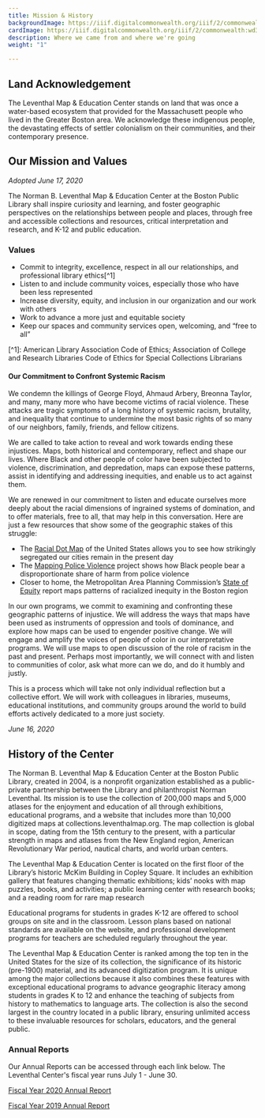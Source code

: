 ```yaml
---
title: Mission & History
backgroundImage: https://iiif.digitalcommonwealth.org/iiif/2/commonwealth:x633f9536/5059,2047,4782,3064/1200,/0/default.jpg
cardImage: https://iiif.digitalcommonwealth.org/iiif/2/commonwealth:wd3766475/542,4025,3105,1657/,300/0/default.jpg
description: Where we came from and where we're going
weight: "1"

---
```

## Land Acknowledgement

The Leventhal Map & Education Center stands on land that was once a water-based ecosystem that provided for the Massachusett people who lived in the Greater Boston area. We acknowledge these indigenous people, the devastating effects of settler colonialism on their communities, and their contemporary presence.

## Our Mission and Values

_Adopted June 17, 2020_

The Norman B. Leventhal Map & Education Center at the Boston Public Library shall inspire curiosity and learning, and foster geographic perspectives on the relationships between people and places, through free and accessible collections and resources, critical interpretation and research, and K-12 and public education.

### Values

* Commit to integrity, excellence, respect in all our relationships, and professional library ethics\[^1\]
* Listen to and include community voices, especially those who have been less represented
* Increase diversity, equity, and inclusion in our organization and our work with others
* Work to advance a more just and equitable society
* Keep our spaces and community services open, welcoming, and “free to all”

\[^1\]: American Library Association Code of Ethics; Association of College and Research Libraries Code of Ethics for Special Collections Librarians

#### Our Commitment to Confront Systemic Racism

We condemn the killings of George Floyd, Ahmaud Arbery, Breonna Taylor, and many, many more who have become victims of racial violence. These attacks are tragic symptoms of a long history of systemic racism, brutality, and inequality that continue to undermine the most basic rights of so many of our neighbors, family, friends, and fellow citizens.  
  
We are called to take action to reveal and work towards ending these injustices. Maps, both historical and contemporary, reflect and shape our lives. Where Black and other people of color have been subjected to violence, discrimination, and depredation, maps can expose these patterns, assist in identifying and addressing inequities, and enable us to act against them.  
  
We are renewed in our commitment to listen and educate ourselves more deeply about the racial dimensions of ingrained systems of domination, and to offer materials, free to all, that may help in this conversation. Here are just a few resources that show some of the geographic stakes of this struggle:

* The [Racial Dot Map](https://demographics.coopercenter.org/racial-dot-map/%22%20/t%20%22_blank) of the United States allows you to see how strikingly segregated our cities remain in the present day
* The [Mapping Police Violence](https://mappingpoliceviolence.org/%22%20/t%20%22_blank) project shows how Black people bear a disproportionate share of harm from police violence
* Closer to home, the Metropolitan Area Planning Commission’s [State of Equity](https://equityagenda.mapc.org/indicators%22%20/t%20%22_blank) report maps patterns of racialized inequity in the Boston region

In our own programs, we commit to examining and confronting these geographic patterns of injustice. We will address the ways that maps have been used as instruments of oppression and tools of dominance, and explore how maps can be used to engender positive change. We will engage and amplify the voices of people of color in our interpretative programs. We will use maps to open discussion of the role of racism in the past and present. Perhaps most importantly, we will connect with and listen to communities of color, ask what more can we do, and do it humbly and justly.  
  
This is a process which will take not only individual reflection but a collective effort. We will work with colleagues in libraries, museums, educational institutions, and community groups around the world to build efforts actively dedicated to a more just society.

_June 16, 2020_

## History of the Center

The Norman B. Leventhal Map & Education Center at the Boston Public Library, created in 2004, is a nonprofit organization established as a public-private partnership between the Library and philanthropist Norman Leventhal. Its mission is to use the collection of 200,000 maps and 5,000 atlases for the enjoyment and education of all through exhibitions, educational programs, and a website that includes more than 10,000 digitized maps at collections.leventhalmap.org. The map collection is global in scope, dating from the 15th century to the present, with a particular strength in maps and atlases from the New England region, American Revolutionary War period, nautical charts, and world urban centers.

The Leventhal Map & Education Center is located on the first floor of the Library’s historic McKim Building in Copley Square. It includes an exhibition gallery that features changing thematic exhibitions; kids’ nooks with map puzzles, books, and activities; a public learning center with research books; and a reading room for rare map research

Educational programs for students in grades K-12 are offered to school groups on site and in the classroom. Lesson plans based on national standards are available on the website, and professional development programs for teachers are scheduled regularly throughout the year.

The Leventhal Map & Education Center is ranked among the top ten in the United States for the size of its collection, the significance of its historic (pre-1900) material, and its advanced digitization program. It is unique among the major collections because it also combines these features with exceptional educational programs to advance geographic literacy among students in grades K to 12 and enhance the teaching of subjects from history to mathematics to language arts. The collection is also the second largest in the country located in a public library, ensuring unlimited access to these invaluable resources for scholars, educators, and the general public.

### Annual Reports

Our Annual Reports can be accessed through each link below. The Leventhal Center's fiscal year runs July 1 - June 30.

[Fiscal Year 2020 Annual Report](https://bostonpubliclibrary.sharepoint.com/:b:/s/LeventhalMap/EXJJDCOcaTlGgK4dmeS3i8YBWgiPNNJJNeKW8mz2ieICgg?e=vui5bu)

[Fiscal Year 2019 Annual Report](https://bostonpubliclibrary.sharepoint.com/:b:/s/LeventhalMap/EbC9vQfpE79DpshxYtXIJM0B54F6NDQNgLLaYhFYm3qD9A?e=M565zc)